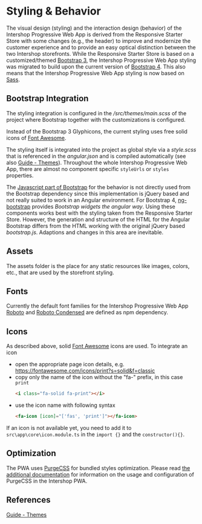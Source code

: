 <!--
kb_concepts
kb_pwa
kb_everyone
kb_sync_latest_only
-->

# Styling & Behavior

The visual design (styling) and the interaction design (behavior) of the Intershop Progressive Web App is derived from the Responsive Starter Store with some changes (e.g., the header) to improve and modernize the customer experience and to provide an easy optical distinction between the two Intershop storefronts.
While the Responsive Starter Store is based on a customized/themed [Bootstrap 3](https://getbootstrap.com/docs/3.3/), the Intershop Progressive Web App styling was migrated to build upon the current version of [Bootstrap 4](https://getbootstrap.com/).
This also means that the Intershop Progressive Web App styling is now based on [Sass](https://sass-lang.com/).

## Bootstrap Integration

The styling integration is configured in the _/src/themes/main.scss_ of the project where Bootstrap together with the customizations is configured.

Instead of the Bootstrap 3 Glyphicons, the current styling uses free solid icons of [Font Awesome](https://fontawesome.com/).

The styling itself is integrated into the project as global style via a _style.scss_ that is referenced in the _angular.json_ and is compiled automatically (see also [Guide - Themes](../guides/themes.md)).
Throughout the whole Intershop Progressive Web App, there are almost no component specific `styleUrls` or `styles` properties.

The [Javascript part of Bootstrap](https://getbootstrap.com/docs/4.6/getting-started/javascript/) for the behavior is not directly used from the Bootstrap dependency since this implementation is jQuery based and not really suited to work in an Angular environment.
For Bootstrap 4, [ng-bootstrap](https://ng-bootstrap.github.io) provides _Bootstrap widgets the angular way_.
Using these components works best with the styling taken from the Responsive Starter Store.
However, the generation and structure of the HTML for the Angular Bootstrap differs from the HTML working with the original jQuery based _bootstrap.js_.
Adaptions and changes in this area are inevitable.

## Assets

The assets folder is the place for any static resources like images, colors, etc., that are used by the storefront styling.

## Fonts

Currently the default font families for the Intershop Progressive Web App [Roboto](https://fonts.google.com/specimen/Roboto) and [Roboto Condensed](https://fonts.google.com/specimen/Roboto+Condensed) are defined as npm dependency.

## Icons

As described above, solid [Font Awesome](https://fontawesome.com/) icons are used.
To integrate an icon

- open the appropriate page icon details, e.g. https://fontawesome.com/icons/print?s=solid&f=classic
- copy only the name of the icon without the "fa-" prefix, in this case `print`
  ```html
  <i class="fa-solid fa-print"></i>
  ```
- use the icon name with following syntax
  ```html
  <fa-icon [icon]="['fas', 'print']"></fa-icon>
  ```

If an icon is not available yet, you need to add it to `src\app\core\icon.module.ts` in the `import {}` and the `constructor(){}`.

## Optimization

The PWA uses [PurgeCSS](https://purgecss.com/) for bundled styles optimization.
Please read [the additional documentation](../guides/optimizations.md#purgecss) for information on the usage and configuration of PurgeCSS in the Intershop PWA.

## References

[Guide - Themes](../guides/themes.md)
